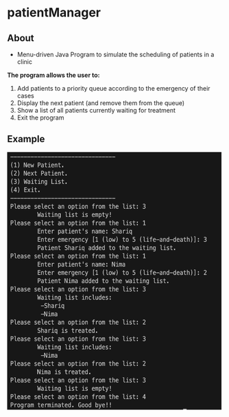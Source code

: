# patientManager

## About
- Menu-driven Java Program to simulate the scheduling of patients in a clinic

**The program allows the user to:**
1) Add patients to a priority queue according to the emergency of their cases
2) Display the next patient (and remove them from the queue)
3) Show a list of all patients currently waiting for treatment
4) Exit the program


## Example
<img src= "https://github.com/shariqimran/patientManager/blob/master/patientManager/patientManagerDemo.png" width="500" height="600">
